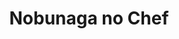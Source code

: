 --- 
title: "Nobunaga no Chef"
publishdate: "2019-7-8T16:48:46+02:00"
src: "https://365manga.net/manga/nobunaga-no-chef"
image: "https://data.365manga.net/images/thumbnails/15790-nobunaga-no-chef.jpg"
description: "Wonderland After Hours: Ken is a modern-day chef who wakes up one morning in war-torn 16th century Japan. Faced with an impossible situation, he does what he does best – he cooks. Soon, word of his wonderful food reaches the capital, and the ears of warlord Oda Nobunaga, who immediately orders Ken to cook for him. What will happen to Ken as he finds himself stumbling around in an era…"
---
